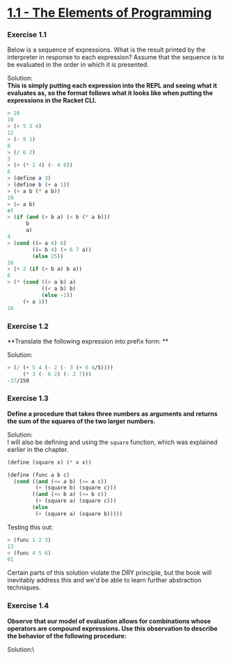 # [1.1 - The Elements of Programming](https://sarabander.github.io/sicp/html/1_002e1.xhtml#g_t1_002e1)

### Exercise 1.1
Below is a sequence of expressions. What is the result printed by the interpreter in response to each expression? Assume that the sequence is to be evaluated in the order in which it is presented. 

Solution:\
**This is simply putting each expression into the REPL and seeing what it evaluates as, so the format follows what it looks like when putting the expressions in the Racket CLI.**

```scheme
> 10
10
> (+ 5 3 4)
12
> (- 9 1)
8
> (/ 6 2)
3
> (+ (* 2 4) (- 4 6))
6
> (define a 3)
> (define b (+ a 1))
> (+ a b (* a b))
19
> (= a b)
#f
> (if (and (> b a) (< b (* a b)))
      b
      a)
4
> (cond ((= a 4) 6)
        ((= b 4) (+ 6 7 a))
        (else 25))
16
> (+ 2 (if (> b a) b a))
6
> (* (cond ((> a b) a)
           ((< a b) b)
           (else -1))
     (+ a 1))
16
```

### Exercise 1.2
**Translate the following expression into prefix form: **

Solution:
```scheme
> (/ (+ 5 4 (- 2 (- 3 (+ 6 4/5))))
     (* 3 (- 6 2) (- 2 7)))
-37/150
```

### Exercise 1.3
**Define a procedure that takes three numbers as arguments and returns the sum of the squares of the two larger numbers.**

Solution:\
I will also be defining and using the `square` function, which was explained earlier in the chapter.

```scheme
(define (square x) (* x x))

(define (func a b c)
  (cond ((and (<= a b) (<= a c))
         (+ (square b) (square c)))
        ((and (<= b a) (<= b c))
         (+ (square a) (square c)))
        (else
         (+ (square a) (square b)))))
```

Testing this out:
```scheme
> (func 1 2 3)
13
> (func 4 5 6)
61
```

Certain parts of this solution violate the DRY principle, but the book will inevitably address this and we'd be able to learn further abstraction techniques.

### Exercise 1.4
**Observe that our model of evaluation allows for combinations whose operators are compound expressions. Use this observation to describe the behavior of the following procedure:**

Solution:\
